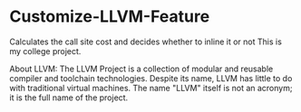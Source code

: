 # Customize-LLVM-Feature
Calculates the call site cost and decides whether to inline it or not
This is my college project.

About LLVM:
The LLVM Project is a collection of modular and reusable compiler and toolchain technologies. 
Despite its name, LLVM has little to do with traditional virtual machines. 
The name "LLVM" itself is not an acronym; it is the full name of the project.
